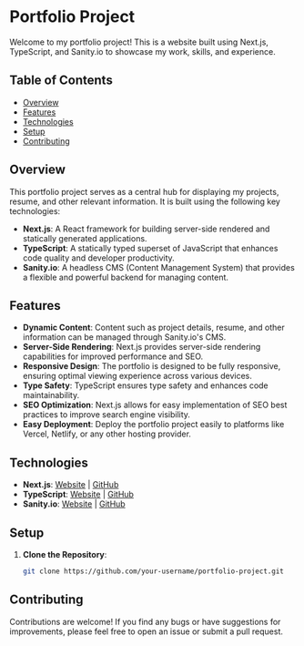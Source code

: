 # Portfolio Project

Welcome to my portfolio project! This is a website built using Next.js, TypeScript, and Sanity.io to showcase my work, skills, and experience.

## Table of Contents

- [Overview](#overview)
- [Features](#features)
- [Technologies](#technologies)
- [Setup](#setup)
- [Contributing](#contributing)


## Overview

This portfolio project serves as a central hub for displaying my projects, resume, and other relevant information. It is built using the following key technologies:

- **Next.js**: A React framework for building server-side rendered and statically generated applications.
- **TypeScript**: A statically typed superset of JavaScript that enhances code quality and developer productivity.
- **Sanity.io**: A headless CMS (Content Management System) that provides a flexible and powerful backend for managing content.

## Features

- **Dynamic Content**: Content such as project details, resume, and other information can be managed through Sanity.io's CMS.
- **Server-Side Rendering**: Next.js provides server-side rendering capabilities for improved performance and SEO.
- **Responsive Design**: The portfolio is designed to be fully responsive, ensuring optimal viewing experience across various devices.
- **Type Safety**: TypeScript ensures type safety and enhances code maintainability.
- **SEO Optimization**: Next.js allows for easy implementation of SEO best practices to improve search engine visibility.
- **Easy Deployment**: Deploy the portfolio project easily to platforms like Vercel, Netlify, or any other hosting provider.

## Technologies

- **Next.js**: [Website](https://nextjs.org/) | [GitHub](https://github.com/vercel/next.js)
- **TypeScript**: [Website](https://www.typescriptlang.org/) | [GitHub](https://github.com/microsoft/TypeScript)
- **Sanity.io**: [Website](https://www.sanity.io/) | [GitHub](https://github.com/sanity-io/sanity)

## Setup

1. **Clone the Repository**:

   ```bash
   git clone https://github.com/your-username/portfolio-project.git


## Contributing
Contributions are welcome! If you find any bugs or have suggestions for improvements, please feel free to open an issue or submit a pull request.